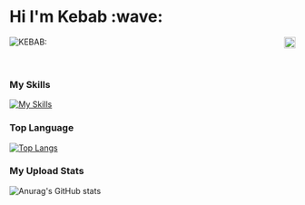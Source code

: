 <h1>Hi I'm Kebab :wave:</h1>
<img align="left" alt="KEBAB:" src="https://github-stats-alpha.vercel.app/api?username=donrskbb&cc=000&tc=fff&ic=fff&bc=000" />
<img align="right" src="https://visitor-badge.laobi.icu/badge?page_id=donrskbb.github.io" height="20px">
<br />
<br />
<br />


### My Skills
[![My Skills](https://skillicons.dev/icons?i=js,html,css,react,cpp,cs,discord,bots,git,github,lua,nodejs)](https://discord.gg/deckofcards)

### Top Language
[![Top Langs](https://github-readme-stats.vercel.app/api/top-langs/?username=donrskbb)](https://github.com/anuraghazra/github-readme-stats)

### My Upload Stats
![Anurag's GitHub stats](https://github-readme-stats.vercel.app/api?username=donrskbb&theme=vue-dark&show_icons=true)
